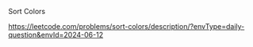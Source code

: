 Sort Colors

https://leetcode.com/problems/sort-colors/description/?envType=daily-question&envId=2024-06-12
